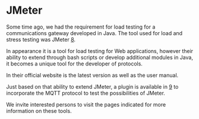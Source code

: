 # JMeter #

Some time ago, we had the requirement for load testing for a communications gateway developed in Java. The tool used for load and stress testing was JMeter [8](MQTTforS7#References.md).

In appearance it is a tool for load testing for Web applications, however their ability to extend through bash scripts or develop additional modules in Java, it becomes a unique tool for the developer of protocols.

In their official website is the latest version as well as the user manual.

Just based on that ability to extend JMeter, a plugin is available in [9](MQTTforS7#References.md) to incorporate the MQTT protocol to test the possibilities of JMeter.

We invite interested persons to visit the pages indicated for more information on these tools.
